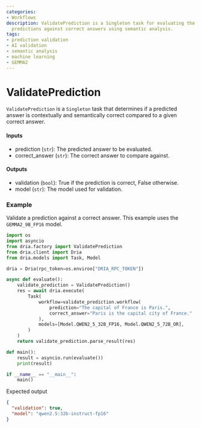 ```yaml
---
categories:
- Workflows
description: ValidatePrediction is a Singleton task for evaluating the accuracy of
  predictions against correct answers using semantic analysis.
tags:
- prediction validation
- AI validation
- semantic analysis
- machine learning
- GEMMA2
---
```


# ValidatePrediction

`ValidatePrediction` is a `Singleton` task that determines if a predicted answer is contextually and semantically correct compared to a given correct answer.

#### Inputs
- prediction (`str`): The predicted answer to be evaluated.
- correct_answer (`str`): The correct answer to compare against.

#### Outputs
- validation (`bool`): True if the prediction is correct, False otherwise.
- model (`str`): The model used for validation.

### Example

Validate a prediction against a correct answer. This example uses the `GEMMA2_9B_FP16` model.

```python
import os
import asyncio
from dria.factory import ValidatePrediction
from dria.client import Dria
from dria.models import Task, Model

dria = Dria(rpc_token=os.environ["DRIA_RPC_TOKEN"])

async def evaluate():
    validate_prediction = ValidatePrediction()
    res = await dria.execute(
        Task(
            workflow=validate_prediction.workflow(
                prediction="The capital of France is Paris.",
                correct_answer="Paris is the capital city of France."
            ),
            models=[Model.QWEN2_5_32B_FP16, Model.QWEN2_5_72B_OR],
        )
    )
    return validate_prediction.parse_result(res)

def main():
    result = asyncio.run(evaluate())
    print(result)

if __name__ == "__main__":
    main()
```

Expected output

```json
{
  "validation": true, 
  "model": "qwen2.5:32b-instruct-fp16"
}
```